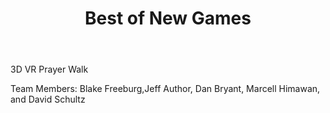 ﻿---
title: Best of New Games
intro: Virtual Prayer Walk
---
3D VR Prayer Walk

Team Members: Blake Freeburg,Jeff Author, Dan Bryant, Marcell Himawan, and David Schultz